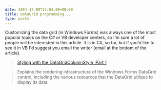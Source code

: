```yaml
---
date: 2004-12-09T17:04:00+00:00
title: DataGrid programming...
type: posts
---
```

Customizing the data grid (in Windows Forms) was always one of the most popular topics on the C# or VB developer centers, so I'm sure a lot of people will be interested in this article. It is in C#, so far, but if you'd like to see it in VB I'd suggest you email the writer (email at the bottom of the article).

> [Styling with the DataGridColumnStyle, Part 1](http://msdn.microsoft.com/smartclient/default.aspx?pull=/library/en-us/dnwinforms/html/datagridcolumnstyle1.asp)

> Explains the rendering infrastructure of the Windows Forms DataGrid control, including the various resources that the DataGrid utilizes to display its data.
